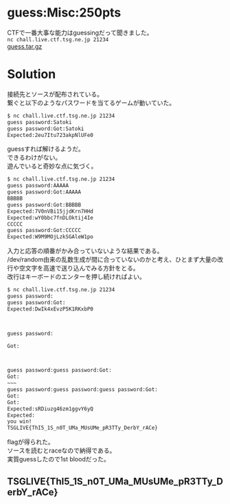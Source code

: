 # guess:Misc:250pts
CTFで一番大事な能力はguessingだって聞きました。  
`nc chall.live.ctf.tsg.ne.jp 21234`  
[guess.tar.gz](guess.tar.gz)  

# Solution
接続先とソースが配布されている。  
繋ぐと以下のようなパスワードを当てるゲームが動いていた。  
```bash
$ nc chall.live.ctf.tsg.ne.jp 21234
guess password:Satoki
guess password:Got:Satoki
Expected:2eu7Itu723akpNlUFe0
```
guessすれば解けるようだ。  
できるわけがない。  
遊んでいると奇妙な点に気づく。  
```bash
$ nc chall.live.ctf.tsg.ne.jp 21234
guess password:AAAAA
guess password:Got:AAAAA
BBBBB
guess password:Got:BBBBB
Expected:7V0nVBi15jjdKrn7HHd
Expected:wY0bbc7fnDLOktij4Ie
CCCCC
guess password:Got:CCCCC
Expected:W9M9MOjLzkSGAleW1po
```
入力と応答の順番がかみ合っていないような結果である。  
/dev/random由来の乱数生成が間に合っていないのかと考え、ひとまず大量の改行や空文字を高速で送り込んでみる方針をとる。  
改行はキーボードのエンターを押し続ければよい。  
```bash
$ nc chall.live.ctf.tsg.ne.jp 21234
guess password:
guess password:Got:
Expected:DwIk4xEvzP5K1RKxbP0



guess password:

Got:



guess password:guess password:Got:
Got:
~~~
guess password:guess password:guess password:Got:
Got:
Got:
Expected:sRDiuzg46zm1ggvY6yQ
Expected:
you win!
TSGLIVE{ThI5_1S_n0T_UMa_MUsUMe_pR3TTy_DerbY_rACe}
```
flagが得られた。  
ソースを読むとraceなので納得である。  
実質guessしたので1st bloodだった。  

## TSGLIVE{ThI5_1S_n0T_UMa_MUsUMe_pR3TTy_DerbY_rACe}